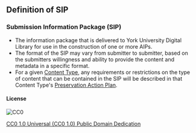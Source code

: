 ## Definition of SIP

### Submission Information Package (SIP)

- The information package that is delivered to York University Digital Library for use in the construction of one or more AIPs.
- The format of the SIP may vary from submitter to submitter, based on the submitters willingness and ability to provide the content and metadata in a specific format.
- For a given [Content Type](http://digital.library.yorku.ca/content/content-types), any requirements or restrictions on the type of content that can be contained in the SIP will be described in that Content Type's [Preservation Action Plan](http://digital.library.yorku.ca/tags/preservation-action-plan).

#### License

![CC0](http://i.creativecommons.org/p/zero/1.0/88x31.png "CC0")

[CC0 1.0 Universal (CC0 1.0) Public Domain Dedication](http://creativecommons.org/publicdomain/zero/1.0/)
